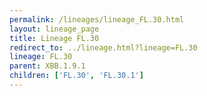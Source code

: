 ```yaml
---
permalink: /lineages/lineage_FL.30.html
layout: lineage_page
title: Lineage FL.30
redirect_to: ../lineage.html?lineage=FL.30
lineage: FL.30
parent: XBB.1.9.1
children: ['FL.30', 'FL.30.1']
---
```


